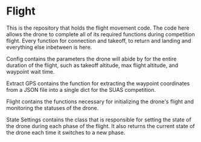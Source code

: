# Flight

This is the repository that holds the flight movement code. The code here allows the drone to complete all of its required functions during competition flight. Every function for connection and takeoff, to return and landing and everything else inbetween is here.

Config contains the parameters the drone will abide by for the entire duration of the flight, such as takeoff altitude, max flight altitude, and waypoint wait time.

Extract GPS contains the function for extracting the waypoint coordinates from a JSON file into a single dict for the SUAS competition.

Flight contains the functions necessary for initializing the drone's flight and monitoring the statuses of the drone.

State Settings contains the class that is responsible for setting the state of the drone during each phase of the flight. It also returns the current state of the drone each time it switches to a new phase.
